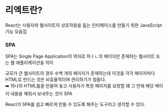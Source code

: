 # 리엑트란?
React는 사용자와 웹사이트의 상호작용을 돕는 인터페이스를 만들기 위한 JavaScript 기능 모음집

### SPA
SPA는 Single Page Application의 약자로 하ㅏㄴ의 페이지만 존재하는 웹사이트 또는 웹 애플리케이션을 의미

규모가 큰 웹사이트의 경우 수백 개의 페이지가 존재하는데 이것을 각각 페이지마다 HTML로 만드는 것은 비효율적이며 관리하기가 힘들다.<br>
➡️ 하나의 HTML틀을 만들어 놓고 사용자가 특정 페이지를 요청할 떄 그 안에 해당 페이지 내용을 채워서 보내주는 것이 SPA

React가 SPA를 쉽고 빠르게 만들 수 있도록 해주는 도구라고 생각할 수 있다.